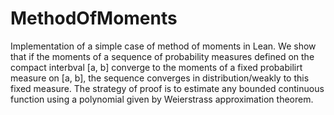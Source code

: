# MethodOfMoments
Implementation of a simple case of method of moments in Lean. We show that if the moments of a sequence of probability measures defined on the compact interbval [a, b] converge to the moments of a fixed probabilirt measure on [a, b], the sequence converges in distribution/weakly to this fixed measure. The strategy of proof is to estimate any bounded continuous function using a polynomial given by Weierstrass approximation theorem. 
